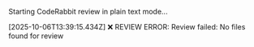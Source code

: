 Starting CodeRabbit review in plain text mode...

[2025-10-06T13:39:15.434Z] ❌ REVIEW ERROR: Review failed: No files found for review
